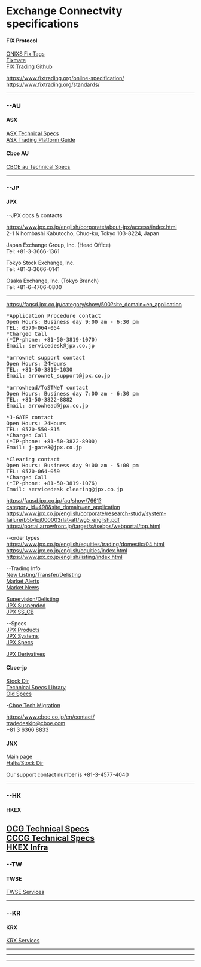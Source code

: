 # Exchange Connectvity specifications

#### FIX Protocol<br />

[ONIXS Fix Tags](https://www.onixs.biz/fix-dictionary/4.4/fields_by_tag.html)<br />
[Fixmate](https://fiximate.fixtrading.org/)<br />
[FIX Trading Github](https://github.com/FIXTradingCommunity)<br />

https://www.fixtrading.org/online-specification/<br />
https://www.fixtrading.org/standards/

-------------------------------------------------------------

### --AU<br />
#### ASX<br />
[ASX Technical Specs](https://www.asxonline.com/public/documents/asx-trade-technical-library.html)<br />
[ASX Trading Platform Guide](https://www.asx.com.au/documents/products/asx-24-trading-platform-guide.pdf)<br />

#### Cboe AU<br />
[CBOE au Technical Specs](https://www.cboe.com/au/equities/support/technical/)<br />

-------------------------------------------------------------
### --JP<br />
#### JPX<br />

--JPX docs & contacts

https://www.jpx.co.jp/english/corporate/about-jpx/access/index.html<br />
2-1 Nihombashi Kabutocho, Chuo-ku, Tokyo 103-8224, Japan<br />

Japan Exchange Group, Inc. (Head Office)<br />
Tel: +81-3-3666-1361<br />

Tokyo Stock Exchange, Inc.<br />
Tel: +81-3-3666-0141<br />

Osaka Exchange, Inc. (Tokyo Branch)<br />
Tel: +81-6-4706-0800<br />

------------------------
https://faqsd.jpx.co.jp/category/show/500?site_domain=en_application
<pre>
*Application Procedure contact
Open Hours: Business day 9:00 am - 6:30 pm
TEL: 0570-064-054
*Charged Call
(*IP-phone: +81-50-3819-1070)
Email: servicedesk@jpx.co.jp

*arrownet support contact
Open Hours: 24Hours
TEL: +81-50-3819-1030
Email: arrownet_support@jpx.co.jp

*arrowhead/ToSTNeT contact
Open Hours: Business day 7:00 am - 6:30 pm
TEL: +81-50-3822-8882
Email: arrowhead@jpx.co.jp

*J-GATE contact
Open Hours: 24Hours
TEL: 0570-550-815
*Charged Call
(*IP-phone: +81-50-3822-8900)
Email: j-gate3@jpx.co.jp

*Clearing contact
Open Hours: Business day 9:00 am - 5:00 pm
TEL: 0570-064-059
*Charged Call
(*IP-phone: +81-50-3819-1076)
Email: servicedesk_clearing@jpx.co.jp
</pre>


https://faqsd.jpx.co.jp/faq/show/7661?category_id=498&site_domain=en_application<br />
https://www.jpx.co.jp/english/corporate/research-study/system-failure/b5b4pj000003rlat-att/wg5_english.pdf<br />
https://portal.arrowfront.jp/target/x/tsebps/webportal/top.html<br />

--order types
https://www.jpx.co.jp/english/equities/trading/domestic/04.html<br />
https://www.jpx.co.jp/english/equities/index.html<br />
https://www.jpx.co.jp/english/listing/index.html<br />



--Trading Info <br/>
[New Listing/Transfer/Delisting](https://www.jpx.co.jp/english/listing/stocks/index.html)<br />
[Market Alerts](https://www.jpx.co.jp/english/listing/market-alerts/index.html)<br />
[Market News](https://www.jpx.co.jp/english/news/index.html)<br />

[Supervision/Delisting](https://www.jpx.co.jp/english/listing/market-alerts/supervision/index.html)<br />
[JPX Suspended](https://www.jpx.co.jp/english/markets/equities/suspended/index.html)<br />
[JPX SS_CB](https://www.jpx.co.jp/english/markets/equities/ss-reg/index.html)<br />

--Specs <br/>
[JPX Products](https://www.jpx.co.jp/english/equities/trading/index.html)<br />
[JPX Systems](https://www.jpx.co.jp/english/systems/index.html)<br />
[JPX Specs](https://faqsd.jpx.co.jp/faq/show/3984?site_domain=en_application)<br />

[JPX Derivatives](https://www.jpx.co.jp/english/derivatives/rules/index.html)<br />

#### Cboe-jp<br />
[Stock Dir](https://www.cboe.co.jp/en/get-connected/)<br />
[Technical Specs Library](https://www.cboe.co.jp/en/get-connected/)<br />
[Old Specs](https://www.cboe.co.jp/en/get-connected/get-connected-library/)<br />

-[Cboe Tech Migration](https://assets.website-files.com/62a7b0d177e4ab9ab3537a6e/62fabd1585594085f64e361a_Cboe%20Japan%20Technology%20Migration%20Overview%2C%20FINAL%20ENGLISH.pdf)

https://www.cboe.co.jp/en/contact/<br />
tradedeskjp@cboe.com<br />
+81 3 6366 8833<br />


#### JNX<br />
[Main page](https://www.japannext.co.jp/)<br />
[Halts/Stock Dir](https://www.japannext.co.jp/en/trading)<br />

Our support contact number is +81-3-4577-4040<br />

-------------------------------------------------------------
### --HK<br />
#### HKEX<br />

[OCG Technical Specs](https://www.hkex.com.hk/Mutual-Market/Stock-Connect/Reference-Materials/Technical-Documents?sc_lang=en)<br />
[CCCG Technical Specs](https://www.hkex.com.hk/Mutual-Market/Stock-Connect/Reference-Materials/Technical-Documents/CCCG-Specifications?sc_lang=en)<br />
[HKEX Infra](https://www.hkex.com.hk/Services/Trading/Securities/Infrastructure/Overview?sc_lang=en)<br />
-------------------------------------------------------------
### --TW<br />
#### TWSE
[TWSE Services](https://www.twse.com.tw/en/about/company/service.html)<br />

-------------------------------------------------------------
### --KR<br />
#### KRX<br />
[KRX Services](https://global.krx.co.kr/contents/GLB/04/0402/0402020000/GLB0402020000.jsp)<br />

-------------------------------------------------------------

-------------------------------------------------------------

-------------------------------------------------------------
